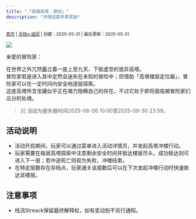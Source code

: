 ```yaml
---
title: "「诡谲高塔：原初」"
description: "冲塔迎取丰厚奖励"
---
```

<small id="old_menu"><a href="/Streack/">首页</a> | <a href="/Streack/doc/">文档</a></small><small><a href="../../">←返回</a> |
 创建：2025-05-31 | 最后更新：2025-05-31</small><br>

![]( "活动文章头图")

亲爱的冒险家：

在世界之外兀然矗立着一座上至九天、下抵虚空的诡异高塔。<br>
冒险家若是进入其中定然会迷失在未知的冒险中；但借助「高塔楼层定位器」，冒险家可以在一定时间内安全地逐层探索。<br>
这座高塔所含宝藏似乎正在竭力隐瞒自己的存在，不过它处于即将面临被冒险家们瓜分的处境。

> [i] 活动为服务器时间2025-06-06 10:00至2025-09-30 23:59。

## 活动说明

* 活动开启期间，玩家可以通过菜单进入活动详情页，并发起高塔冲楼行动。
* 玩家需要在每层高塔探索中注意剩余安全时间并抵达楼层尽头，成功抵达则可进入下一层；若中途死亡则视为失败，冲楼结束。
* 在特定层数存在存档点，玩家通关该层数后可以在下次发起冲楼行动时快速抵达该楼层。

## 注意事项

* 栈流Streack保留最终解释权，如有变动恕不另行通知。

<script src="https://rs.kdxiaoyi.top/res/scripts/js/sober@1.0.6.min.js"></script><script src="https://kdxiaoyi.top/Streack/page/js/pmd.js"></script><script src="https://rs.kdxiaoyi.top/res/scripts/js/pmd-reRender.min.js"></script>
